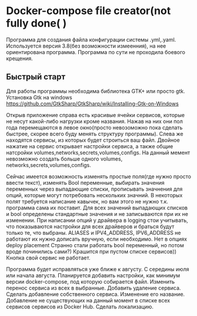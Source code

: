 Docker-compose file creator(not fully done( )
=============================
Программа для создания файла конфигурации системы .yml,.yaml. 
Используется версия 3.8(без возможности измеенния), на нее ориентирована программа.
Программа по сути не проходила боевого крещения.

Быстрый старт
-----------
Для работы программы необходима библиотека GTK+ или просто gtk.
Установка Gtk на windows https://github.com/GtkSharp/GtkSharp/wiki/Installing-Gtk-on-Windows

Открыв приложение справа есть красивые ячейки сервисов, которые не несут какой-либо нагрузки кроме названия. Нажав на них они пол года перемещаются в левое окно(просто невозоможно пока сделать быстрее, скорее всего буду менять структуру программы).
Слева же находятся сервисы, из которых будет строиться ваш файл. Двойное нажатие на сервис открывает настройки сервиса, а также общие натсройки volumes,networks,secrets,volumes,configs. На данный мемент невозможно создать больше одного volumes, networks,secrets,volumes,configs.

Сейчас имеется возможность изменять простые поля(где нужно просто ввести текст), изменять Bool переменные, выбирать значения переменных через выпадающие списки, прописывать значнения для опций, которые могут потребовать нескольких значний. 
В некоторых полят требуется написание кавычек, но вам этого не нужно т.к. программа сама их поставит.
Для всех значений выпадающих списков и bool определены стандартные значения и не записываются при их не изменении.
При написании опций у драйвера в logging стои учитывать, что показываются настройки для всех драйверов и браться будут только те, что выбраны.
ALIASES и IPV4_ADDRESS, IPV6_ADDRESS не работают их нужно дописать вручную, если необходимо.
Нет в опциях deploy placement
Странно стали работать bool переменный, но потом вроде починились сами?)
Крашится при пустом списке сервисов))
Кнопка свой сервис не работает.

Программа будет исправляться уже ближе к августу. С середины июля или начала августа.
Планируется добавить настройки, как минимум версии docker-compose, под которую собирается файл. Изменить перенос сервиса из всех в выбранные. Добавить удаление сервиса. Сделать добавление собственного сервиса. Изменение его название. Добавление не  существующих на данный момент в списке всех сервисов сервисов из Docker Hub. Сделать локализацию.
